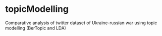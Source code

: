 # topicModelling
Comparative analysis of twitter dataset of Ukraine-russian war using topic modelling (BerTopic and LDA)
